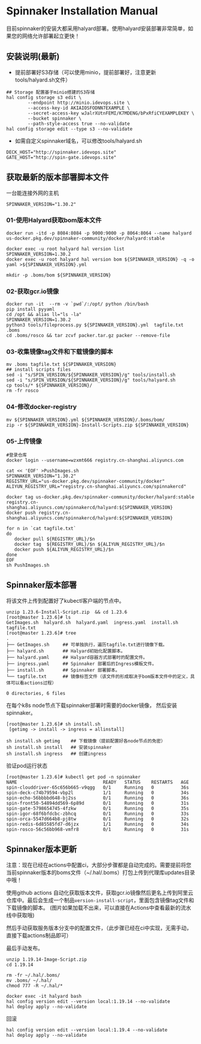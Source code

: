 # Spinnaker Installation Manual

目前spinnaker的安装大都采用halyard部署。使用halyard安装部署非常简单，如果您的网络允许部署起立更快！


## 安装说明(最新)

- 提前部署好S3存储（可以使用minio，提前部署好，注意更新tools/halyard.sh文件）

```
## Storage 配置基于minio搭建的S3存储
hal config storage s3 edit \
        --endpoint http://minio.idevops.site \
        --access-key-id AKIAIOSFODNN7EXAMPLE \
        --secret-access-key wJalrXUtnFEMI/K7MDENG/bPxRfiCYEXAMPLEKEY \
        --bucket spinnaker \
        --path-style-access true --no-validate
hal config storage edit --type s3 --no-validate
```

- 如需自定义spinnaker域名，可以修改tools/halyard.sh

```
DECK_HOST="http://spinnaker.idevops.site"
GATE_HOST="http://spin-gate.idevops.site"
```

## 获取最新的版本部署脚本文件

一台能连接外网的主机

```
SPINNAKER_VERSION="1.30.2"
```

### 01-使用Halyard获取bom版本文件

```
docker run -itd -p 8084:8084 -p 9000:9000 -p 8064:8064 --name halyard  us-docker.pkg.dev/spinnaker-community/docker/halyard:stable

docker exec -u root halyard hal version list
SPINNAKER_VERSION=1.30.2
docker exec -u root halyard hal version bom ${SPINNAKER_VERSION} -q -o yaml >${SPINNAKER_VERSION}.yml

mkdir -p .boms/bom ${SPINNAKER_VERSION}
```

### 02-获取gcr.io镜像

```
docker run -it  --rm -v `pwd`/:/opt/ python /bin/bash
pip install pyyaml
cd /opt && alias ll="ls -la"
SPINNAKER_VERSION=1.30.2
python3 tools/fileprocess.py ${SPINNAKER_VERSION}.yml  tagfile.txt .boms
cd .boms/rosco && tar zcvf packer.tar.gz packer --remove-file 
```

### 03-收集镜像tag文件和下载镜像的脚本

```
mv .boms tagfile.txt ${SPINNAKER_VERSION}
## install scripts files
sed -i "s/SPIN_VERSION/${SPINNAKER_VERSION}/g" tools/install.sh
sed -i "s/SPIN_VERSION/${SPINNAKER_VERSION}/g" tools/halyard.sh
cp tools/* ${SPINNAKER_VERSION}/
rm -fr rosco 
```

### 04-修改docker-registry

```
mv ${SPINNAKER_VERSION}.yml ${SPINNAKER_VERSION}/.boms/bom/
zip -r ${SPINNAKER_VERSION}-Install-Scripts.zip ${SPINNAKER_VERSION}
```

### 05-上传镜像

```
#登录仓库
docker login --username=wzxmt666 registry.cn-shanghai.aliyuncs.com

cat << 'EOF' >PushImages.sh
SPINNAKER_VERSION="1.30.2"
REGISTRY_URL="us-docker.pkg.dev/spinnaker-community/docker"
ALIYUN_REGISTRY_URL="registry.cn-shanghai.aliyuncs.com/spinnakercd"

docker tag us-docker.pkg.dev/spinnaker-community/docker/halyard:stable registry.cn-shanghai.aliyuncs.com/spinnakercd/halyard:${SPINNAKER_VERSION}
docker push registry.cn-shanghai.aliyuncs.com/spinnakercd/halyard:${SPINNAKER_VERSION}

for n in `cat tagfile.txt`
do
   docker pull ${REGISTRY_URL}/$n
   docker tag  ${REGISTRY_URL}/$n ${ALIYUN_REGISTRY_URL}/$n
   docker push ${ALIYUN_REGISTRY_URL}/$n
done
EOF
sh PushImages.sh
```

## Spinnaker版本部署

将该文件上传到配置好了kubectl客户端的节点中。

```
unzip 1.23.6-Install-Script.zip  && cd 1.23.6
[root@master 1.23.6]# ls
GetImages.sh  halyard.sh  halyard.yaml  ingress.yaml  install.sh  tagfile.txt
[root@master 1.23.6]# tree
.
├── GetImages.sh     ## 可单独执行，遍历tagfile.txt进行镜像下载。
├── halyard.sh       ## Halyard初始化配置脚本。
├── halyard.yaml     ## Halyard容器方式部署时的配置文件。
├── ingress.yaml     ## Spinnaker 部署后的Ingress模板文件。
├── install.sh       ## Spinnaker 部署脚本。
└── tagfile.txt      ## 镜像标签文件（该文件的形成取决于bom版本文件中的定义，具体可以看actions过程）

0 directories, 6 files
```

在每个k8s node节点下载spinnaker部署时需要的docker镜像， 然后安装spinnaker。

```
[root@master 1.23.6]# sh install.sh
 [getimg -> install -> ingress = allinstall]

sh install.sh getimg    ## 下载镜像（提前配置好各node节点的免密）
sh install.sh install   ## 安装spinnaker
sh install.sh ingress   ## 创建ingress

```
验证pod运行状态

```
[root@master 1.23.6]# kubectl get pod -n spinnaker
NAME                                READY   STATUS    RESTARTS   AGE
spin-clouddriver-65c656b665-v9qgg   0/1     Running   0          36s
spin-deck-c74b79594-vbp2l           1/1     Running   0          34s
spin-echo-56bbbbd648-bj2ss          0/1     Running   0          36s
spin-front50-54894dd569-6p89d       0/1     Running   0          31s
spin-gate-5798654745-4fzkw          0/1     Running   0          35s
spin-igor-68f6bfdcbc-zbhcq          0/1     Running   0          33s
spin-orca-5547d664b8-pj8tw          0/1     Running   0          32s
spin-redis-6d85585fd7-d6jzx         1/1     Running   0          34s
spin-rosco-56c56bb968-vmfr8         0/1     Running   0          31s
```

## Spinnaker版本更新
注意：现在已经在actions中配置ci，大部分步骤都是自动完成的。需要提前将您当前spinnaker版本的boms文件（~/.hal/.boms）打包上传到代理库updates目录中哦！

使用github actions 自动化获取版本文件，获取gcr.io镜像然后更名上传到阿里云仓库中。最后会生成一个制品`version-install-script`，里面包含镜像tag文件和下载镜像的脚本。
(图片如果加载不出来，可以直接在Actions中查看最新的流水线中获取哦)

然后手动获取服务版本分支中的配置文件，（此步骤已经在ci中实现，无需手动，直接下载actions制品即可）


最后手动发布。

```
unzip 1.19.14-Image-Script.zip
cd 1.19.14

rm -fr ~/.hal/.boms/
mv .boms/ ~/.hal/
chmod 777 -R ~/.hal/*
 
docker exec -it halyard bash
hal config version edit --version local:1.19.14 --no-validate
hal deploy apply --no-validate
```

回滚
```
hal config version edit --version local:1.19.4 --no-validate
hal deploy apply --no-validate
```


